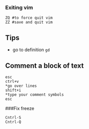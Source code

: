 ### Exiting vim
```
ZQ #to force quit vim
ZZ #save and quit vim
```

## Tips
- go to definition `gd`

## Comment a block of text
```
esc
ctrl+v
*go over lines
shift+i
*type your comment symbols
esc
```

###Fix freeze
```
Cntrl-S
Cntrl-Q
```
